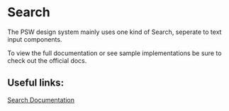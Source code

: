 # Search

The PSW design system mainly uses one kind of Search, seperate to text input components.

To view the full documentation or see sample implementations be sure to check out the official docs.

Useful links:
---

[Search Documentation](https://www.carbondesignsystem.com/components/search/usage)
